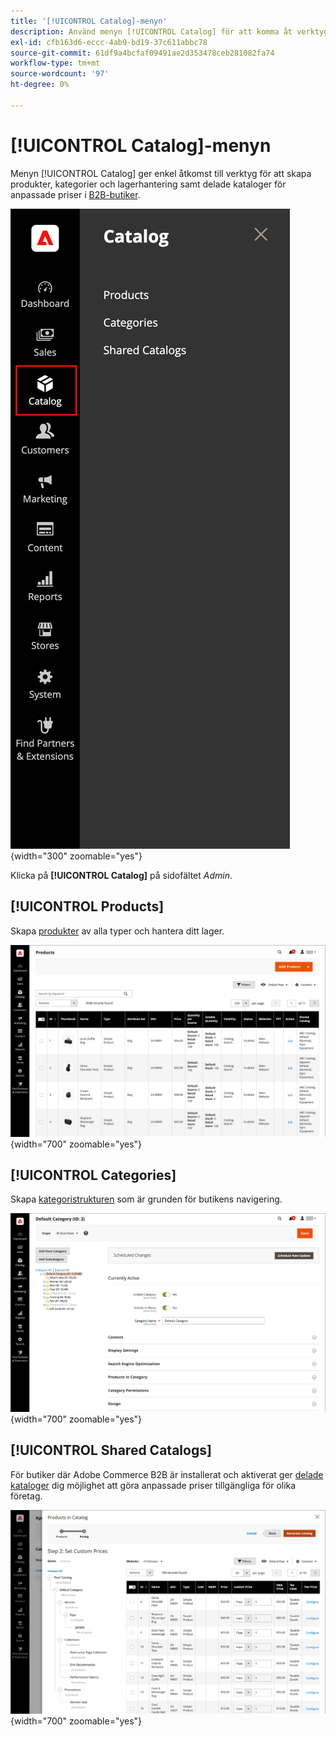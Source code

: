 ```yaml
---
title: '[!UICONTROL Catalog]-menyn'
description: Använd menyn [!UICONTROL Catalog] för att komma åt verktyg för att skapa produkter, kategorier och lagerhantering.
exl-id: cfb163d6-eccc-4ab9-bd19-37c611abbc78
source-git-commit: 61df9a4bcfaf09491ae2d353478ceb281082fa74
workflow-type: tm+mt
source-wordcount: '97'
ht-degree: 0%

---
```


# [!UICONTROL Catalog]-menyn

Menyn [!UICONTROL Catalog] ger enkel åtkomst till verktyg för att skapa produkter, kategorier och lagerhantering samt delade kataloger för anpassade priser i [B2B-butiker](https://experienceleague.adobe.com/docs/commerce-admin/b2b/introduction.html).

![Katalogmeny](./assets/admin-menu-catalog.png){width="300" zoomable="yes"}

Klicka på **[!UICONTROL Catalog]** på sidofältet _Admin_.

## [!UICONTROL Products]

Skapa [produkter](products-list.md) av alla typer och hantera ditt lager.

![Rutnät för produkter](./assets/products-grid.png){width="700" zoomable="yes"}

## [!UICONTROL Categories]

Skapa [kategoristrukturen](categories.md) som är grunden för butikens navigering.

![Kategoriarbetsyta](./assets/category-workspace.png){width="700" zoomable="yes"}

## [!UICONTROL Shared Catalogs]

För butiker där Adobe Commerce B2B är installerat och aktiverat ger [delade kataloger](https://experienceleague.adobe.com/docs/commerce-admin/b2b/shared-catalogs/catalog-shared.html) dig möjlighet att göra anpassade priser tillgängliga för olika företag.

![Delade katalogprodukter](./assets/shared-catalog-setup.png){width="700" zoomable="yes"}
